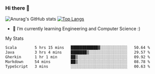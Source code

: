 ### Hi there 👋

![Anurag's GitHub stats](https://github-readme-stats.vercel.app/api?username=MatteoIorio11&show_icons=true&theme=dark) 
[![Top Langs](https://github-readme-stats.vercel.app/api/top-langs/?username=MatteoIorio11&theme=dark)](https://github.com/MatteoIorio11/github-readme-stats)

- 🌱 I’m currently learning Engineering and Computer Science :)

<!--
**MatteoIorio11/MatteoIorio11** is a ✨ _special_ ✨ repository because its `README.md` (this file) appears on your GitHub profile.

Here are some ideas to get you started:

- 🔭 I’m currently working on ...
- 🌱 I’m currently learning ...
- 👯 I’m looking to collaborate on ...
- 🤔 I’m looking for help with ...
- 💬 Ask me about ...
- 📫 How to reach me: ...
- 😄 Pronouns: ...
- ⚡ Fun fact: ...
-->
My Stats
<!--START_SECTION:waka-->

```txt
Scala        5 hrs 15 mins   ████████████▓░░░░░░░░░░░░   50.64 %
Java         3 hrs 4 mins    ███████▒░░░░░░░░░░░░░░░░░   29.57 %
Gherkin      1 hr 1 min      ██▒░░░░░░░░░░░░░░░░░░░░░░   09.92 %
Markdown     54 mins         ██▒░░░░░░░░░░░░░░░░░░░░░░   08.78 %
TypeScript   3 mins          ░░░░░░░░░░░░░░░░░░░░░░░░░   00.63 %
```

<!--END_SECTION:waka-->
